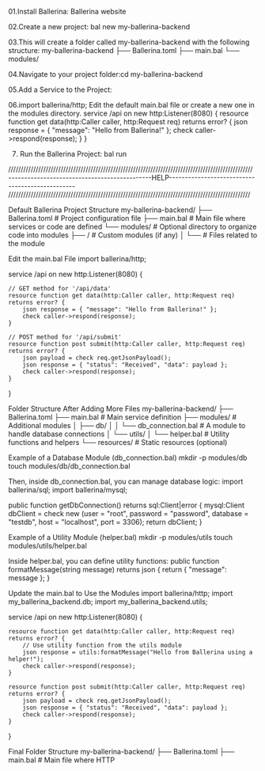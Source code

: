  01.Install Ballerina: Ballerina website

 02.Create a new project: bal new my-ballerina-backend

03.This will create a folder called my-ballerina-backend with the following structure:
my-ballerina-backend
├── Ballerina.toml
├── main.bal
└── modules/


04.Navigate to your project folder:cd my-ballerina-backend

05.Add a Service to the Project:

06.import ballerina/http;
Edit the default main.bal file or create a new one in the modules directory.
service /api on new http:Listener(8080) {
    resource function get data(http:Caller caller, http:Request req) returns error? {
        json response = { "message": "Hello from Ballerina!" };
        check caller->respond(response);
    }
}

07. Run the Ballerina Project:
bal run


//////////////////////////////////////////////////////////////////////////////////////////////////
---------------------------------------------HELP------------------------------------------------
/////////////////////////////////////////////////////////////////////////////////////////////////

Default Ballerina Project Structure
my-ballerina-backend/
├── Ballerina.toml        # Project configuration file
├── main.bal              # Main file where services or code are defined
└── modules/              # Optional directory to organize code into modules
    ├── <module-name>/    # Custom modules (if any)
    │   └── <code-files>  # Files related to the module


 Edit the main.bal File
 import ballerina/http;

service /api on new http:Listener(8080) {

    // GET method for '/api/data'
    resource function get data(http:Caller caller, http:Request req) returns error? {
        json response = { "message": "Hello from Ballerina!" };
        check caller->respond(response);
    }

    // POST method for '/api/submit'
    resource function post submit(http:Caller caller, http:Request req) returns error? {
        json payload = check req.getJsonPayload();
        json response = { "status": "Received", "data": payload };
        check caller->respond(response);
    }
}


Folder Structure After Adding More Files
my-ballerina-backend/
├── Ballerina.toml
├── main.bal                   # Main service definition
├── modules/                   # Additional modules
│   ├── db/
│   │   └── db_connection.bal   # A module to handle database connections
│   └── utils/
│       └── helper.bal          # Utility functions and helpers
└── resources/                 # Static resources (optional)

Example of a Database Module (db_connection.bal)
mkdir -p modules/db
touch modules/db/db_connection.bal

Then, inside db_connection.bal, you can manage database logic:
import ballerina/sql;
import ballerina/mysql;

public function getDbConnection() returns sql:Client|error {
    mysql:Client dbClient = check new (user = "root", password = "password", database = "testdb", host = "localhost", port = 3306);
    return dbClient;
}

Example of a Utility Module (helper.bal)
mkdir -p modules/utils
touch modules/utils/helper.bal

Inside helper.bal, you can define utility functions:
public function formatMessage(string message) returns json {
    return { "message": message };
}


Update the main.bal to Use the Modules
import ballerina/http;
import my_ballerina_backend.db;
import my_ballerina_backend.utils;

service /api on new http:Listener(8080) {

    resource function get data(http:Caller caller, http:Request req) returns error? {
        // Use utility function from the utils module
        json response = utils:formatMessage("Hello from Ballerina using a helper!");
        check caller->respond(response);
    }

    resource function post submit(http:Caller caller, http:Request req) returns error? {
        json payload = check req.getJsonPayload();
        json response = { "status": "Received", "data": payload };
        check caller->respond(response);
    }
}

Final Folder Structure
my-ballerina-backend/
├── Ballerina.toml
├── main.bal                    # Main file where HTTP

